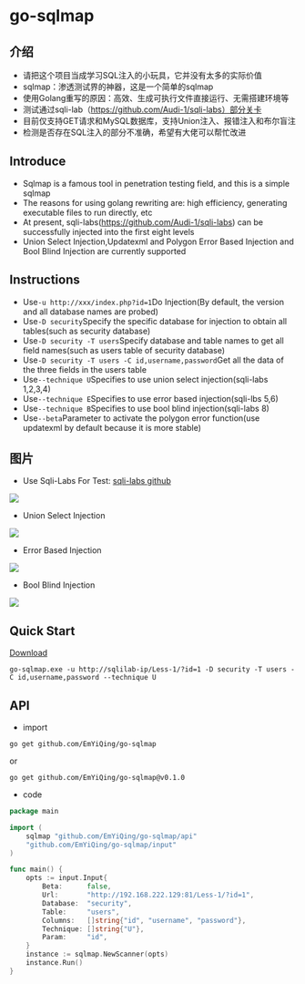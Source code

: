 # go-sqlmap

## 介绍

- 请把这个项目当成学习SQL注入的小玩具，它并没有太多的实际价值
- sqlmap：渗透测试界的神器，这是一个简单的sqlmap
- 使用Golang重写的原因：高效、生成可执行文件直接运行、无需搭建环境等
- 测试通过sqli-lab（https://github.com/Audi-1/sqli-labs）部分关卡
- 目前仅支持GET请求和MySQL数据库，支持Union注入、报错注入和布尔盲注
- 检测是否存在SQL注入的部分不准确，希望有大佬可以帮忙改进

## Introduce

- Sqlmap is a famous tool in penetration testing field, and this is a simple sqlmap
- The reasons for using golang rewriting are: high efficiency, generating executable files to run directly, etc
- At present, sqli-labs(https://github.com/Audi-1/sqli-labs) can be successfully injected into the first eight levels
- Union Select Injection,Updatexml and Polygon Error Based Injection and Bool Blind Injection are currently supported

## Instructions

- Use`-u http://xxx/index.php?id=1`Do Injection(By default, the version and all database names are probed)
- Use`-D security`Specify the specific database for injection to obtain all tables(such as security database)
- Use`-D security -T users`Specify database and table names to get all field names(such as users table of security database)
- Use`-D security -T users -C id,username,password`Get all the data of the three fields in the users table
- Use`--technique U`Specifies to use union select injection(sqli-labs 1,2,3,4)
- Use`--technique E`Specifies to use error based injection(sqli-lbs 5,6)
- Use`--technique B`Specifies to use bool blind injection(sqli-labs 8)
- Use`--beta`Parameter to activate the polygon error function(use updatexml by default because it is more stable)

## 图片

- Use Sqli-Labs For Test: [sqli-labs github](https://github.com/Audi-1/sqli-labs)

![](https://raw.githubusercontent.com/EmYiQing/go-sqlmap/master/img/demo.gif)

- Union Select Injection

![](https://raw.githubusercontent.com/EmYiQing/go-sqlmap/master/img/02.png)

- Error Based Injection

![](https://raw.githubusercontent.com/EmYiQing/go-sqlmap/master/img/01.png)

- Bool Blind Injection

![](https://raw.githubusercontent.com/EmYiQing/go-sqlmap/master/img/03.png)

## Quick Start

[Download](https://github.com/EmYiQing/go-sqlmap/releases)

```shell
go-sqlmap.exe -u http://sqlilab-ip/Less-1/?id=1 -D security -T users -C id,username,password --technique U
```

## API

- import

```shell
go get github.com/EmYiQing/go-sqlmap
```

or

```
go get github.com/EmYiQing/go-sqlmap@v0.1.0
```

- code
```go
package main

import (
	sqlmap "github.com/EmYiQing/go-sqlmap/api"
	"github.com/EmYiQing/go-sqlmap/input"
)

func main() {
	opts := input.Input{
		Beta:      false,
		Url:       "http://192.168.222.129:81/Less-1/?id=1",
		Database:  "security",
		Table:     "users",
		Columns:   []string{"id", "username", "password"},
		Technique: []string{"U"},
		Param:     "id",
	}
	instance := sqlmap.NewScanner(opts)
	instance.Run()
}
```



